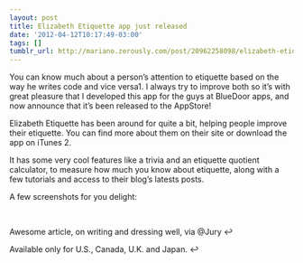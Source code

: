 ```yaml
---
layout: post
title: Elizabeth Etiquette app just released
date: '2012-04-12T10:17:49-03:00'
tags: []
tumblr_url: http://mariano.zerously.com/post/20962258098/elizabeth-etiquette-app-just-released
---
```

You can know much about a person’s attention to etiquette based on the way he writes code and vice versa1. I always try to improve both so it’s with great pleasure that I developed this app for the guys at BlueDoor apps, and now announce that it’s been released to the AppStore!

Elizabeth Etiquette has been around for quite a bit, helping people improve their etiquette. You can find more about them on their site or download the app on iTunes 2.

It has some very cool features like a trivia and an etiquette quotient calculator, to measure how much you know about etiquette, along with a few tutorials and access to their blog’s latests posts.

A few screenshots for you delight:

 
 
 
 




Awesome article, on writing and dressing well, via @Jury ↩



Available only for U.S., Canada, U.K. and Japan. ↩


